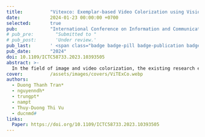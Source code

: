 ```yaml
---
title:          "Vitexco: Exemplar-based Video Colorization using Vision Transformer"
date:           2024-01-23 00:00:00 +0700
selected:       true
pub:            "International Conference on Information and Communication Technology Convergence (ICTC)"
# pub_pre:        "Submitted to "
# pub_post:       'Under review.'
pub_last:       ' <span class="badge badge-pill badge-publication badge-pub-conf">Conf</span>'
pub_date:       "2024"
doi: 10.1109/ICTC58733.2023.10393505
abstract: >-
  In the field of image and video colorization, the existing research employs a CNN to extract information from each video frame. However, due to the local nature of a kernel, it is challenging for CNN to capture the relationships between each pixel and others in an image, leading to inaccurate colorization. To solve this issue, we introduce an end-to-end network called Vitexco for colorizing videos. Vitexco utilizes the power of the Vision Transformer (ViT) to capture the relationships among all pixels in a frame with each other, providing a more effective method for colorizing video frames. We evaluate our approach on DAVIS datasets and demonstrate that it outperforms the state-of-the-art methods regarding color accuracy and visual quality. Our findings suggest that using a ViT can significantly enhance the performance of video colorization.
cover:          /assets/images/covers/ViTExCo.webp
authors:
  - Duong Thanh Tran*
  - nguyenndh*
  - trungpt*
  - nampt
  - Thuy-Duong Thi Vu
  - ducnmd#
links:
  Paper: https://doi.org/10.1109/ICTC58733.2023.10393505
---
```

